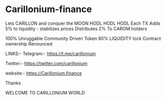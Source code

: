 # Carillonium-finance
Lets CARILLON and conquer the MOON
HODL HODL HODL
Each TX
Adds 5% to liquidity - stabilizes prices
Distributes 2% To CAROM holders

100% Unruggable Community Driven Token
80% LIQUIDITY lock
Contract ownership Renounced
 
 
 LINKS:-
 Telegram:-
 https://t.me/carillonium
 
 Twitter:-
 https://twitter.com/carillonium
 
 website:-
 https://Carillonium.finance
 
 Thanks 
 
 WELCOME TO CARILLONIUM WORLD
 
